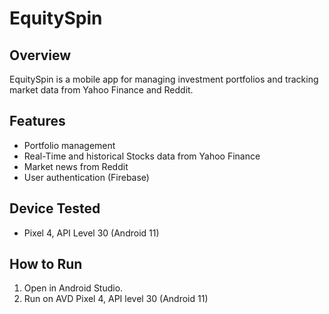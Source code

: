 # EquitySpin

## Overview

EquitySpin is a mobile app for managing investment portfolios and tracking market data from Yahoo Finance and Reddit.

## Features

- Portfolio management
- Real-Time and historical Stocks data from Yahoo Finance
- Market news from Reddit
- User authentication (Firebase)

## Device Tested

- Pixel 4, API Level 30 (Android 11)

## How to Run

1. Open in Android Studio.
2. Run on AVD Pixel 4, API level 30 (Android 11)

